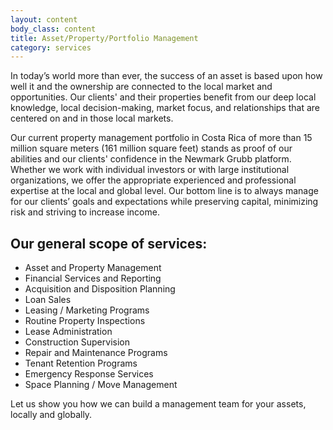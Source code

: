 ```yaml
---
layout: content
body_class: content
title: Asset/Property/Portfolio Management
category: services
---
```

In today’s world more than ever, the success of an asset is based upon how well it and the ownership are connected to the local market and opportunities. Our clients' and their properties  benefit from our deep local knowledge, local decision-making, market focus, and relationships that are centered on and in those local markets.

Our current property management portfolio in Costa Rica of more than 15 million square meters (161 million square feet) stands as proof of our abilities and our clients' confidence in the Newmark Grubb platform.  Whether we work with individual investors or with large institutional organizations, we offer the appropriate experienced and professional expertise  at the local and global level. Our bottom line is to always manage for our clients’ goals and expectations while preserving capital, minimizing risk and striving to increase income.

## Our general scope of services:

 - Asset and Property Management
 - Financial Services and Reporting
 - Acquisition and Disposition Planning
 - Loan Sales
 - Leasing / Marketing Programs
 - Routine Property Inspections
 - Lease Administration
 - Construction Supervision
 - Repair and Maintenance Programs
 - Tenant Retention Programs
 - Emergency Response Services
 - Space Planning / Move Management
 
 Let us show you how we can build a management team for your assets, locally and globally.
